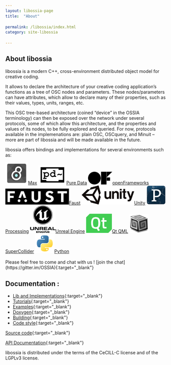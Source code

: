 ```yaml
---
layout: libossia-page
title:  "About"

permalink: /libossia/index.html
category: site-libossia

---
```


## About libossia
libossia is a modern C++, cross-environment distributed object model for creative coding.

It allows to declare the architecture of your creative coding application’s functions as a tree of OSC nodes and parameters. These nodes/parameters can have attributes, which allow to declare many of their properties, such as their values, types, units, ranges, etc.

This OSC tree-based architecture (coined “device” in the OSSIA terminology) can then be exposed over the network under several protocols, some of which allow this architecture, and the properties and values of its nodes, to be fully explored and queried. For now, protocols available in the implemenations are: plain OSC, OSCquery, and Minuit – more are part of libossia and will be made available in the future.

libossia offers bindings and implementations for several environments such as:

<div class="logo-grid">
    <a href="https://cycling74.com/" class="tooltip"><img src="/assets/logo/max.jpg" height="70" width="auto"/><span class="tooltiptext">Max</span></a>
    <a href="https://puredata.info/" class="tooltip"><img src="/assets/logo/pd.png" height="60" width="auto" /><span class="tooltiptext">Pure Data</span></a>
    <a href="https://openframeworks.cc/" class="tooltip"><img src="/assets/logo/of.png" height="40" width="auto"/><span class="tooltiptext">openFrameworks</span></a>
    <a href="https://faust.grame.fr/" class="tooltip"><img src="/assets/logo/faust.png" height="50" width="auto"/><span class="tooltiptext">Faust</span></a>
    <a href="https://unity.com/" class="tooltip"><img src="/assets/logo/unity.png" height="60" width="auto"/><span class="tooltiptext">Unity</span></a>
    <a href="https://processing.org/" class="tooltip"><img src="/assets/logo/processing.jpg" height="60" width="auto"/><span class="tooltiptext">Processing</span></a>
    <a href="https://www.unrealengine.com/" class="tooltip"><img src="/assets/logo/unreal_engine.png" width="80" height="auto"/><span class="tooltiptext">Unreal Engine</span></a>
    <a href="https://www.qt.io/" class="tooltip"><img src="/assets/logo/qt-logo.png" height="60" width="auto"/><span class="tooltiptext">Qt QML</span></a>
    <a href="https://supercollider.github.io/" class="tooltip"><img src="/assets/logo/supercollider-logo.png" height="60" width="auto"/><span class="tooltiptext">SuperCollider</span></a>
    <a href="https://www.python.org/"  class="tooltip"><img src="/assets/logo/python-logo.png" height="60" width="auto"/><span class="tooltiptext">Python</span></a>
</div>

<br/>
Please feel free to come and chat with us ! [join the chat](https://gitter.im/OSSIA){:target="_blank"}

## Documentation :

* [Lib and Implementations](https://ossia.io/ossia-docs/#introduction){:target="_blank"}
* [Tutorials](https://github.com/OSSIA/libossia/tree/master/docs/Tutorial){:target="_blank"}
* [Examples](https://github.com/OSSIA/libossia/tree/master/examples){:target="_blank"}
* [Doxygen](https://ossia.io/libossia/html/){:target="_blank"}
* [Building](https://github.com/OSSIA/libossia/wiki/Building){:target="_blank"}
* [Code style](https://github.com/OSSIA/libossia/wiki/Code-style-guide){:target="_blank"}

[Source code](https://github.com/OSSIA/libossia){:target="_blank"}

[API Documentation](https://ossia.io/ossia-docs/#introduction){:target="_blank"}


libossia is distributed under the terms of the CeCILL-C license and of the LGPLv3 license.
